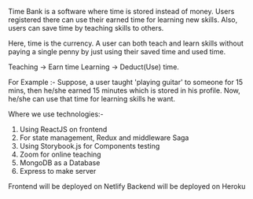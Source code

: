 Time Bank is a software where time is stored instead of money.
Users registered there can use their earned time for learning new skills. Also, users can save time by teaching skills to others.

Here, time is the currency. A user can both teach and learn skills without paying a single penny by just using their saved time and used time.

Teaching -> Earn time
Learning -> Deduct(Use) time.

For Example :-
Suppose, a user taught 'playing guitar' to someone for 15 mins, then he/she earned 15 minutes which is stored in his profile. Now, he/she can use that time for learning skills he want.

Where we use technologies:-

1. Using ReactJS on frontend
2. For state management, Redux and middleware Saga
3. Using Storybook.js for Components testing
4. Zoom for online teaching
5. MongoDB as a Database
6. Express to make server

Frontend will be deployed on Netlify
Backend will be deployed on Heroku
